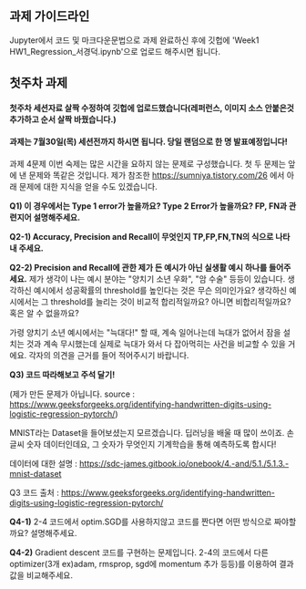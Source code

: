 ## 과제 가이드라인
Jupyter에서 코드 및 마크다운문법으로 과제 완료하신 후에 깃헙에 'Week1 HW1_Regression_서경덕.ipynb'으로 업로드 해주시면 됩니다.

## 첫주차 과제

#### 첫주차 세션자료 살짝 수정하여 깃헙에 업로드했습니다(레퍼런스, 이미지 소스 안붙은것 추가하고 순서 살짝 바꿨습니다.)
#### 과제는 7월30일(목) 세션전까지 하시면 됩니다. 당일 랜덤으로 한 명 발표예정입니다!

과제 4문제
이번 숙제는 많은 시간을 요하지 않는 문제로 구성했습니다. 첫 두 문제는 앞에 낸 문제와 똑같은 것입니다.
제가 참조한 https://sumniya.tistory.com/26 에서 아래 문제에 대한 지식을 얻을 수도 있겠습니다.

**Q1) 이 경우에서는 Type 1 error가 높을까요? Type 2 Error가 높을까요? FP, FN과 관련지어 설명해주세요.**

**Q2-1) Accuracy, Precision and Recall이 무엇인지 TP,FP,FN,TN의 식으로 나타내 주세요.**

**Q2-2) Precision and Recall에 관한 제가 든 예시가 아닌 실생활 예시 하나를 들어주세요.** 제가 생각이 나는 예시 분야는 "양치기 소년 우화", "암 수술" 등등이 있습니다. 생각하신 예시에서 성공확률의 threshold를 높인다는 것은 무슨 의미인가요? 생각하신 예시에서는 그 threshold를 늘리는 것이 비교적 합리적일까요? 아니면 비합리적일까요? 혹은 알 수 없을까요?

가령 양치기 소년 예시에서는 "늑대다!" 할 때, 계속 일어나는데 늑대가 없어서 잠을 설치는 것과 계속 무시했는데 실제로 늑대가 와서 다 잡아먹히는 사건을 비교할 수 있을 거에요.
각자의 의견을 근거를 들어 적어주시기 바랍니다.

**Q3) 코드 따라해보고 주석 달기!**

(제가 만든 문제가 아닙니다. source : https://www.geeksforgeeks.org/identifying-handwritten-digits-using-logistic-regression-pytorch/)

MNIST라는 Dataset을 들어보셨는지 모르겠습니다. 딥러닝을 배울 때 많이 쓰이죠. 손글씨 숫자 데이터인데요, 그 숫자가 무엇인지 기계학습을 통해 예측하도록 합시다!

데이터에 대한 설명 : https://sdc-james.gitbook.io/onebook/4.-and/5.1./5.1.3.-mnist-dataset

Q3 코드 출처 : https://www.geeksforgeeks.org/identifying-handwritten-digits-using-logistic-regression-pytorch/

**Q4-1)** 2-4 코드에서 optim.SGD를 사용하지않고 코드를 짠다면 어떤 방식으로 짜야할까요? 설명해주세요.

**Q4-2)** Gradient descent 코드를 구현하는 문제입니다. 2-4의 코드에서 다른 optimizer(3개 ex)adam, rmsprop, sgd에 momentum 추가 등등)를 이용하여 결과값을 비교해주세요.
